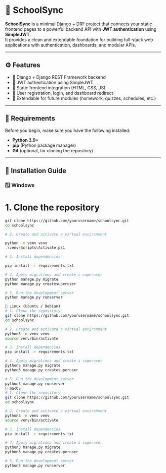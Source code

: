 # 🏫 SchoolSync

**SchoolSync** is a minimal Django + DRF project that connects your static frontend pages to a powerful backend API with **JWT authentication** using **SimpleJWT**.  
It provides a clean and extendable foundation for building full-stack web applications with authentication, dashboards, and modular APIs.

---

## ⚙️ Features

- 🔹 Django + Django REST Framework backend  
- 🔹 JWT authentication using SimpleJWT  
- 🔹 Static frontend integration (HTML, CSS, JS)  
- 🔹 User registration, login, and dashboard redirect  
- 🔹 Extendable for future modules (homework, quizzes, schedules, etc.)

---

## 🧩 Requirements

Before you begin, make sure you have the following installed:

- **Python 3.9+**
- **pip** (Python package manager)
- **Git** (optional, for cloning the repository)

---

## 🚀 Installation Guide

### 🪟 Windows


# 1. Clone the repository
```bash
git clone https://github.com/yourusername/schoolsync.git
cd schoolsync

# 2. Create and activate a virtual environment

python -m venv venv
.\venv\Scripts\Activate.ps1

# 3. Install dependencies

pip install -r requirements.txt

# 4. Apply migrations and create a superuser
python manage.py migrate
python manage.py createsuperuser

# 5. Run the development server
python manage.py runserver

🐧 Linux (Ubuntu / Debian)
# 1. Clone the repository
git clone https://github.com/yourusername/schoolsync.git
cd schoolsync

# 2. Create and activate a virtual environment
python3 -m venv venv
source venv/bin/activate

# 3. Install dependencies
pip install -r requirements.txt

# 4. Apply migrations and create a superuser
python3 manage.py migrate
python3 manage.py createsuperuser

# 5. Run the development server
python3 manage.py runserver
🍎 macOS
# 1. Clone the repository
git clone https://github.com/yourusername/schoolsync.git
cd schoolsync

# 2. Create and activate a virtual environment
python3 -m venv venv
source venv/bin/activate

# 3. Install dependencies
pip install -r requirements.txt

# 4. Apply migrations and create a superuser
python3 manage.py migrate
python3 manage.py createsuperuser

# 5. Run the development server
python3 manage.py runserver






